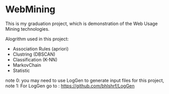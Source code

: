 # WebMining

This is my graduation project, which is demonstration of the Web Usage Mining technologies.


Alogrithm used in this project:
  - Association Rules (apriori)
  - Clustring (DBSCAN)
  - Classification (K-NN)
  - MarkovChain
  - Statistic


note 0: you may need to use LogGen to generate input files for this project,
note 1: For LogGen go to : https://github.com/bhlshrf/LogGen
